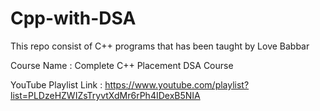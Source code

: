 # Cpp-with-DSA
This repo consist of C++ programs that has been taught by Love Babbar

Course Name : Complete C++ Placement DSA Course

YouTube Playlist Link : https://www.youtube.com/playlist?list=PLDzeHZWIZsTryvtXdMr6rPh4IDexB5NIA

